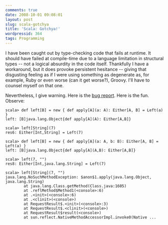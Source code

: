 ```yaml
---
comments: true
date: 2008-10-01 09:08:01
layout: post
slug: scala-gotchya
title: 'Scala: Gotchya!'
wordpressid: 364
tags: Programming
---
```


I have been caught out by type-checking code that fails at runtime. It should have failed at compile-time due to a language limitation in structural types -- not a logical absurdity in the code itself. Thankfully I have a workaround, but it does provoke persistent hesitance -- giving that disgusting feeling as if I were using something as degenerate as, for example, Ruby or even worse (can it get worse?), Groovy. I'll have to counsel myself on that one.

Nevertheless, I give warning. Here is the [bug report](http://lampsvn.epfl.ch/trac/scala/ticket/1388). Here is the fun. Observe:


    
    
    scala> def left[B] = new { def apply[A](a: A): Either[A, B] = Left(a) }
    left: [B]java.lang.Object{def apply[A](A): Either[A,B]}
    
    scala> left[String](7)
    res6: Either[Int,String] = Left(7)
    
    scala> def left[B] = new { def apply[A](a: A, b: B): Either[A, B] = Left(a) }
    left: [B]java.lang.Object{def apply[A](A,B): Either[A,B]}
    
    scala> left(7, "")
    res8: Either[Int,java.lang.String] = Left(7)
    
    scala> left[String](7, "")
    java.lang.NoSuchMethodException: $anon$1.apply(java.lang.Object, java.lang.String)
            at java.lang.Class.getMethod(Class.java:1605)
            at .reflMethod$Method1(<console>:6)
            at .<init>(<console>:6)
            at .<clinit>(<console>)
            at RequestResult$.<init>(<console>:3)
            at RequestResult$.<clinit>(<console>)
            at RequestResult$result(<console>)
            at sun.reflect.NativeMethodAccessorImpl.invoke0(Native ...
    

